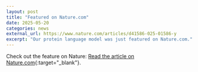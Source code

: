 ```yaml
---
layout: post
title: "Featured on Nature.com"
date: 2025-05-20
categories: news
external_url: https://www.nature.com/articles/d41586-025-01586-y
excerpt: "Our protein language model was just featured on Nature.com."
---
```

Check out the feature on Nature: [Read the article on Nature.com](https://www.nature.com/articles/d41586-025-01586-y){:target="_blank"}.

